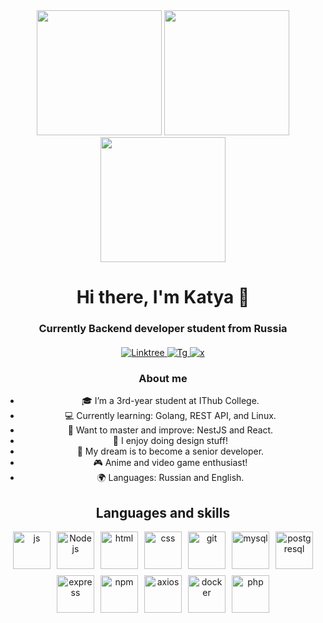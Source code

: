 <div style="text-align: center;">

<img src="https://github.com/user-attachments/assets/b3500d80-d3ea-4bab-8805-5f48ee7fe50b" height="200" />
<img src="https://github.com/user-attachments/assets/bb0ce063-f02c-4a78-bc9e-4bdb568c0660" height="200" /> 
<img src="https://github.com/user-attachments/assets/5513bb92-d585-4239-a6b4-fd390076b688" height="200" />

<div id="header" style="text-align: center;">
  <h1>Hi there, I'm Katya 👋</h1>
  <h3>Currently Backend developer student from Russia</h3>
</div>

<div id="socials" style="text-align: center; margin: 20px 0;">
  <a href="https://linktr.ee/K4t3a">
    <img src="https://img.shields.io/badge/linktree-green?style=for-the-badge&logo=linktree&logoColor=white" alt="Linktree">
  </a>
  <a href="https://t.me/adepto_xiao">
    <img src="https://img.shields.io/badge/telegram-blue?style=for-the-badge&logo=telegram&logoColor=white" alt="Tg">
  </a>
  <a href="https://x.com/y_yaded">
    <img src="https://img.shields.io/badge/x-black?style=for-the-badge&logo=x&logoColor=white" alt="x">
  </a>
</div>

### About me  
- 🎓 I’m a 3rd-year student at IThub College.  
- 💻 Currently learning: Golang, REST API, and Linux.  
- 🚀 Want to master and improve: NestJS and React.  
- 🎨 I enjoy doing design stuff!  
- 🌟 My dream is to become a senior developer.  
- 🎮 Anime and video game enthusiast!  
- 🌍 Languages: Russian and English.

<div id="lang" style="text-align: center;">
  <h2>Languages and skills</h2>
  <div style="display: flex; justify-content: center; gap: 10px; flex-wrap: wrap;">
    <img src="https://cdn.jsdelivr.net/gh/devicons/devicon@latest/icons/javascript/javascript-original.svg" style="height: 60px; width: 60px;" title="js" />
    <img src="https://cdn.jsdelivr.net/gh/devicons/devicon@latest/icons/nodejs/nodejs-original.svg" style="height: 60px; width: 60px;" title="Node js" />
    <img src="https://cdn.jsdelivr.net/gh/devicons/devicon@latest/icons/html5/html5-original-wordmark.svg" style="height: 60px; width: 60px;" title="html" />
    <img src="https://cdn.jsdelivr.net/gh/devicons/devicon@latest/icons/css3/css3-original.svg" style="height: 60px; width: 60px;" title="css" />
    <img src="https://cdn.jsdelivr.net/gh/devicons/devicon@latest/icons/git/git-original.svg" style="height: 60px; width: 60px;" title="git" />
    <img src="https://cdn.jsdelivr.net/gh/devicons/devicon@latest/icons/mysql/mysql-original.svg" style="height: 60px; width: 60px;" title="mysql" />
    <img src="https://cdn.jsdelivr.net/gh/devicons/devicon@latest/icons/postgresql/postgresql-original.svg" style="height: 60px; width: 60px;" title="postgresql" />
    <img src="https://cdn.jsdelivr.net/gh/devicons/devicon@latest/icons/express/express-original.svg" style="height: 60px; width: 60px;" title="express" />
    <img src="https://cdn.jsdelivr.net/gh/devicons/devicon@latest/icons/npm/npm-original-wordmark.svg" style="height: 60px; width: 60px;" title="npm" />
    <img src="https://cdn.jsdelivr.net/gh/devicons/devicon@latest/icons/axios/axios-plain.svg" style="height: 60px; width: 60px;" title="axios" />
    <img src="https://cdn.jsdelivr.net/gh/devicons/devicon@latest/icons/docker/docker-original.svg" style="height: 60px; width: 60px;" title="docker" />
    <img src="https://cdn.jsdelivr.net/gh/devicons/devicon@latest/icons/php/php-original.svg" style="height: 60px; width: 60px;" title="php" />
  </div>
</div>

</div>
